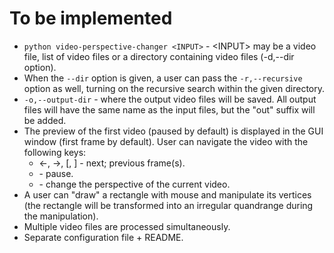 # To be implemented

* `python video-perspective-changer <INPUT>` - \<INPUT\> may be a video file, list of video files or a directory containing video files (-d,--dir option).
* When the `--dir` option is given, a user can pass the `-r,--recursive` option as well, turning on the recursive search within the given directory.
* ``-o,--output-dir`` - where the output video files will be saved. All output files will have the same name as the input files, but the "out" suffix will be added.
* The preview of the first video (paused by default) is displayed in the GUI window (first frame by default). User can navigate the video with the following keys: 
    * <-, ->, [, ] - next; previous frame(s).
    * <SPACE> - pause.
    * <ENTER> - change the perspective of the current video.
* A user can "draw" a rectangle with mouse and manipulate its vertices (the rectangle will be transformed into an irregular quandrange during the manipulation).
* Multiple video files are processed simultaneously.
* Separate configuration file + README.
